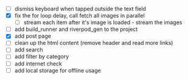 - [ ] dismiss keyboard when tapped outside the text field
- [x] fix the for loop delay, call fetch all images in parallel
  - [ ] stream each item after it's image is loaded - stream the images
- [ ] add build_runner and riverpod_gen to the project
- [x] add post page
- [ ] clean up the html content (remove header and read more links)
- [ ] add search
- [ ] add filter by category
- [ ] add internet check
- [ ] add local storage for offline usage
